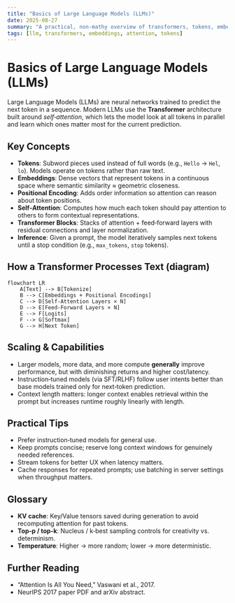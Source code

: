 ```yaml
---
title: "Basics of Large Language Models (LLMs)"
date: 2025-08-27
summary: "A practical, non-mathy overview of transformers, tokens, embeddings, attention, and inference."
tags: [llm, transformers, embeddings, attention, tokens]
---
```


# Basics of Large Language Models (LLMs)

Large Language Models (LLMs) are neural networks trained to predict the next token in a sequence. Modern LLMs use the **Transformer** architecture built around *self‑attention*, which lets the model look at all tokens in parallel and learn which ones matter most for the current prediction.

## Key Concepts

- **Tokens**: Subword pieces used instead of full words (e.g., `Hello` → `Hel`, `lo`). Models operate on tokens rather than raw text.
- **Embeddings**: Dense vectors that represent tokens in a continuous space where semantic similarity ≈ geometric closeness.
- **Positional Encoding**: Adds order information so attention can reason about token positions.
- **Self‑Attention**: Computes how much each token should pay attention to others to form contextual representations.
- **Transformer Blocks**: Stacks of attention + feed‑forward layers with residual connections and layer normalization.
- **Inference**: Given a prompt, the model iteratively samples next tokens until a stop condition (e.g., `max_tokens`, `stop` tokens).

## How a Transformer Processes Text (diagram)

```mermaid
flowchart LR
    A[Text] --> B[Tokenize]
    B --> C[Embeddings + Positional Encodings]
    C --> D[Self-Attention Layers × N]
    D --> E[Feed-Forward Layers × N]
    E --> F[Logits]
    F --> G[Softmax]
    G --> H[Next Token]
```

## Scaling & Capabilities

- Larger models, more data, and more compute **generally** improve performance, but with diminishing returns and higher cost/latency.
- Instruction‑tuned models (via SFT/RLHF) follow user intents better than base models trained only for next‑token prediction.
- Context length matters: longer context enables retrieval within the prompt but increases runtime roughly linearly with length.

## Practical Tips

- Prefer instruction‑tuned models for general use.
- Keep prompts concise; reserve long context windows for genuinely needed references.
- Stream tokens for better UX when latency matters.
- Cache responses for repeated prompts; use batching in server settings when throughput matters.

## Glossary

- **KV cache**: Key/Value tensors saved during generation to avoid recomputing attention for past tokens.
- **Top‑p / top‑k**: Nucleus / k‑best sampling controls for creativity vs. determinism.
- **Temperature**: Higher → more random; lower → more deterministic.

## Further Reading
- “Attention Is All You Need,” Vaswani et al., 2017.
- NeurIPS 2017 paper PDF and arXiv abstract.
